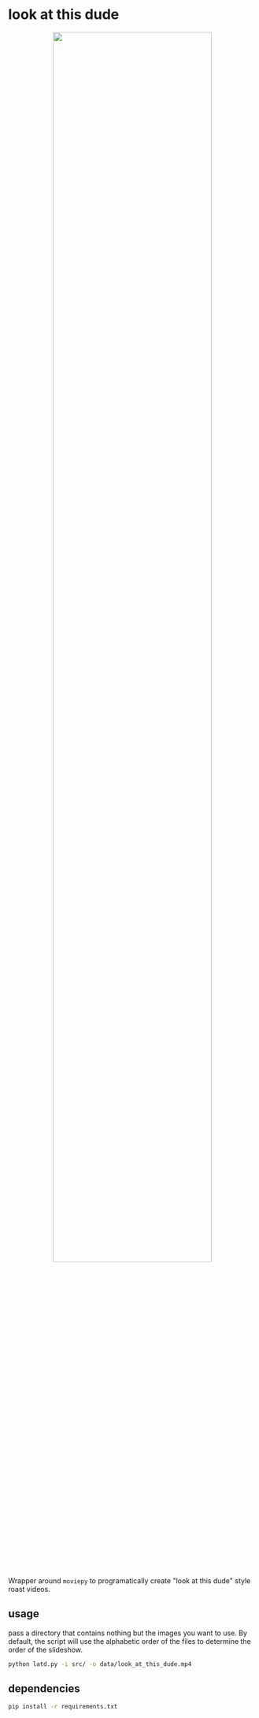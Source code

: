 # look at this dude

<p align="center">
  <img width="80%" src="cover.png" />
</p>

Wrapper around `moviepy` to programatically create "look at this dude" style roast videos.

## usage

pass a directory that contains nothing but the images you want to use. By default, the script will use the alphabetic order of the 
files to determine the order of the slideshow.

```bash
python latd.py -i src/ -o data/look_at_this_dude.mp4
```

## dependencies

```bash
pip install -r requirements.txt
```

